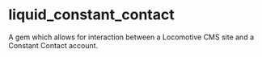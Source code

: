 liquid_constant_contact
=======================

A gem which allows for interaction between a Locomotive CMS site and a Constant Contact account.
